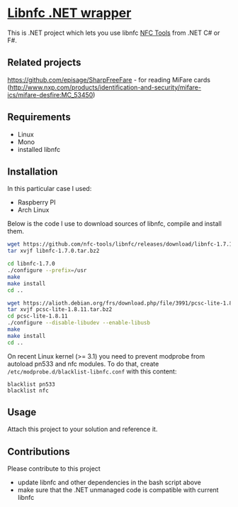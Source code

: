 [Libnfc .NET wrapper](https://github.com/episage/SharpNfc)
====================

This is .NET project which lets you use libnfc [NFC Tools](http://nfc-tools.org/index.php?title=Libnfc) from .NET C# or F#.

Related projects
---------------------
https://github.com/episage/SharpFreeFare - for reading MiFare cards (http://www.nxp.com/products/identification-and-security/mifare-ics/mifare-desfire:MC_53450)

Requirements
---------------------

- Linux
- Mono
- installed libnfc

Installation
---------------------

In this particular case I used:

- Raspberry PI
- Arch Linux


Below is the code I use to download sources of libnfc, compile and install them.

```bash
wget https://github.com/nfc-tools/libnfc/releases/download/libnfc-1.7.1/libnfc-1.7.1.tar.bz2
tar xvjf libnfc-1.7.0.tar.bz2

cd libnfc-1.7.0
./configure --prefix=/usr
make
make install
cd ..

wget https://alioth.debian.org/frs/download.php/file/3991/pcsc-lite-1.8.11.tar.bz2
tar xvjf pcsc-lite-1.8.11.tar.bz2
cd pcsc-lite-1.8.11
./configure --disable-libudev --enable-libusb
make
make install
cd ..
```

On recent Linux kernel (>= 3.1) you need to prevent modprobe from autoload pn533 and nfc modules.
To do that, create `/etc/modprobe.d/blacklist-libnfc.conf` with this content:

```text
blacklist pn533
blacklist nfc
```


Usage
---------------------

Attach this project to your solution and reference it.


Contributions
---------------------

Please contribute to this project

- update libnfc and other dependencies in the bash script above
- make sure that the .NET unmanaged code is compatible with current libnfc

